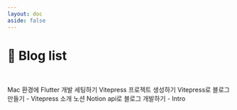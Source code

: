 ```yaml
---
layout: doc
aside: false
---
```


# 🎈 Blog list

<br>

<BlogItem filename="2022-11-11-flutter-setup-for-mac"> Mac 환경에 Flutter 개발 세팅하기 </BlogItem>
<BlogItem filename="2022-10-15-vitepress-make-project"> Vitepress 프로젝트 생성하기 </BlogItem>
<BlogItem filename="2022-10-01-vitepress-intro"> Vitepress로 블로그 만들기 - Vitepress 소개 </BlogItem>
<BlogItem filename="2022-09-30-notionapi"> 노션 Notion api로 블로그 개발하기 - Intro </BlogItem>
